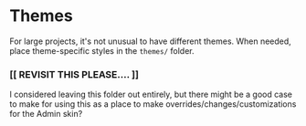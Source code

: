 # Themes

For large projects, it's not unusual to have different themes. When needed, place theme-specific styles in the `themes/` folder.

### [[ REVISIT THIS PLEASE.... ]]

I considered leaving this folder out entirely, but there might be a good case to make for using this as a place to make overrides/changes/customizations for the Admin skin?
